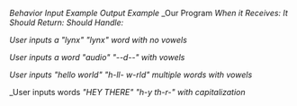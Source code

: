 _Behavior_                  _Input Example_                 _Output Example_
_Our Program               _When it Receives:_             _It Should Return:_
_Should Handle:_

_User inputs a_                 _"lynx"_                        _"lynx"_
_word with no vowels_

_User inputs a word_            _"audio"_                       _"--d--"_
_with vowels_

_User inputs_                 _"hello world"_                 _"h-ll- w-rld"_
_multiple words_
_with vowels_

_User inputs words            _"HEY THERE"_                    _"h-y th-r-"_
_with capitalization_
